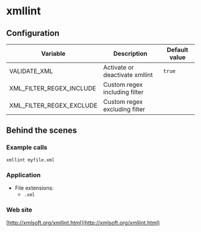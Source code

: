 <!-- Generated by .automation/build.py, please do not update manually -->
# xmllint

## Configuration

| Variable | Description | Default value |
| ----------------- | -------------- | -------------- |
| VALIDATE_XML | Activate or deactivate xmllint | `true` |
| XML_FILTER_REGEX_INCLUDE | Custom regex including filter |  |
| XML_FILTER_REGEX_EXCLUDE | Custom regex excluding filter |  |

## Behind the scenes

### Example calls

```shell
xmllint myfile.xml
```

### Application

- File extensions:
  - `.xml`

### Web site

[http://xmlsoft.org/xmllint.html](http://xmlsoft.org/xmllint.html)
